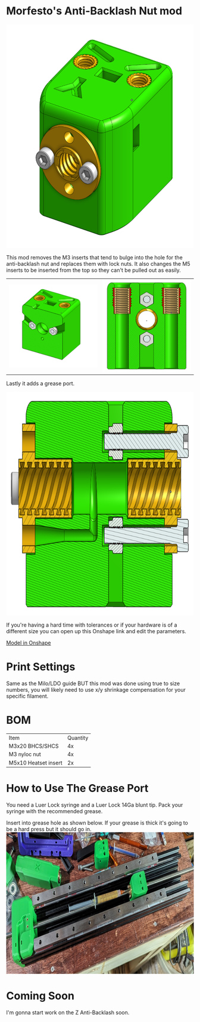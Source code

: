 # Morfesto's Anti-Backlash Nut mod

<img src="/Millennium-Milo-V1.5-MODS/Morfesto/Anti-Backlash%20Nut%20Mod/images/iso_view.png" height="600">

This mod removes the M3 inserts that tend to bulge into the hole for the anti-backlash nut and replaces them with lock nuts. It also changes the M5 inserts to be inserted from the top so they can't be pulled out as easily.
<table>
    <tr>
        <td><img src="/Millennium-Milo-V1.5-MODS/Morfesto/Anti-Backlash%20Nut%20Mod/images/cutout_nuts_view.png" width="400"></td>
        <td><img src="/Millennium-Milo-V1.5-MODS/Morfesto/Anti-Backlash%20Nut%20Mod/images/cutout_insert_view.png" width="400"></td>
    </tr>
</table>

Lastly it adds a grease port. 

<img src="/Millennium-Milo-V1.5-MODS/Morfesto/Anti-Backlash%20Nut%20Mod/images/cutout_sideview.png" height="600">

If you're having a hard time with tolerances or if your hardware is of a different size you can open up this Onshape link and edit the parameters.

[Model in Onshape](https://cad.onshape.com/documents/ad61f8ae473d135feabd2e81/w/a8a77c03487b52f66df65681/e/e948fd554dec3bcaa4e45c56)

# Print Settings

Same as the Milo/LDO guide BUT this mod was done using true to size numbers, you will likely need to use x/y shrinkage compensation for your specific filament.

# BOM
<table>
    <tr>
        <td>Item</td>
        <td>Quantity</td>
    </tr>
    <tr>
        <td>M3x20 BHCS/SHCS</td>
        <td>4x</td>
    </tr>
    <tr>
        <td>M3 nyloc nut</td>
        <td>4x</td>
    </tr>
    <tr>
        <td>M5x10 Heatset insert</td>
        <td>2x</td>
    </tr>
</table>


# How to Use The Grease Port

You need a Luer Lock syringe and a Luer Lock 14Ga blunt tip. Pack your syringe with the recommended grease.

Insert into grease hole as shown below. If your grease is thick it's going to be a hard press but it should go in.
<img src="/Millennium-Milo-V1.5-MODS/Morfesto/Anti-Backlash%20Nut%20Mod/images/greasing_it_up.jpg" height="380">

# Coming Soon

I'm gonna start work on the Z Anti-Backlash soon.
